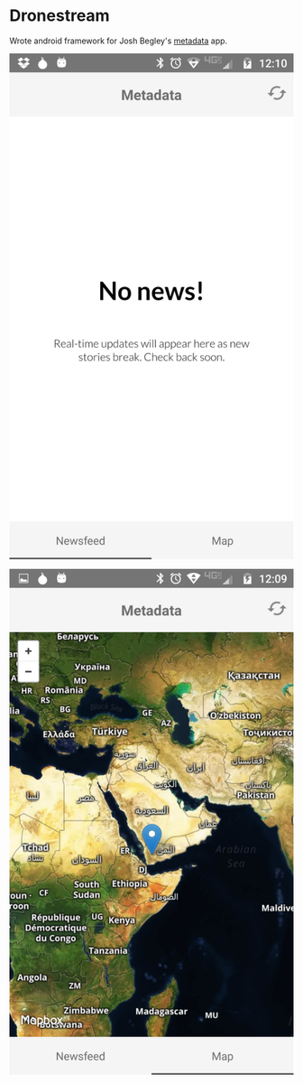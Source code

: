 # Dronestream

Wrote android framework for Josh Begley's [metadata](http://metadata.joshbegley.com/) app.


![Newsfeed Screenshot](/newsfeedScreenshot.png?raw=true "Newsfeed screenshot")


![Newsfeed Screenshot](/mapScreenshot.png?raw=true "Map screenshot")
